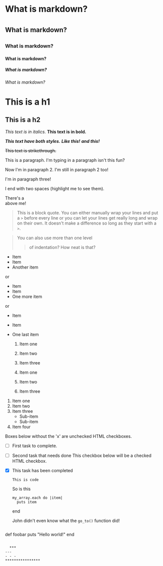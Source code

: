 # What is markdown? <h1>
## What is markdown? <h2>
### What is markdown? <h3>
#### What is markdown? <h4>
##### What is markdown? <h5>
###### What is markdown? <h6>
  
  This is a h1
=============

This is a h2
-------------
  
 *This text is in italics.*
**This text is in bold.**

  ***This text have both styles.***
**_Like this!_**
*__and this!__*

  ~~This text is strikethrough.~~
  
This is a paragraph. I'm typing in a paragraph isn't this fun?

Now I'm in paragraph 2.
I'm still in paragraph 2 too!


I'm in paragraph three!

  I end with two spaces (highlight me to see them).

There's a <br /> above me!
  
  > This is a block quote. You can either
> manually wrap your lines and put a `>` before every line or you can let your lines get really long and wrap on their own.
> It doesn't make a difference so long as they start with a `>`.

> You can also use more than one level
>> of indentation?
> How neat is that?
  
  * Item
* Item
* Another item

or

+ Item
+ Item
+ One more item

or

- Item
- Item
- One last item
  
  1. Item one
  2. Item two
  3. Item three

  1. Item one
  1. Item two
  1. Item three
  
1. Item one
2. Item two
3. Item three
    * Sub-item
    * Sub-item
4. Item four

  Boxes below without the 'x' are unchecked HTML checkboxes.
- [ ] First task to complete.
- [ ] Second task that needs done
This checkbox below will be a checked HTML checkbox.
- [x] This task has been completed
  
      This is code
    So is this
  
      my_array.each do |item|
        puts item
    end

  John didn't even know what the `go_to()` function did!
  
  ```ruby
def foobar
    puts "Hello world!"
end
```
  
  ***
---
- - -
****************

